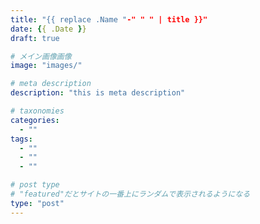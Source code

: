 ```yaml
---
title: "{{ replace .Name "-" " " | title }}"
date: {{ .Date }}
draft: true

# メイン画像画像
image: "images/"

# meta description
description: "this is meta description"

# taxonomies
categories:
  - ""
tags:
  - ""
  - ""
  - ""

# post type
# "featured"だとサイトの一番上にランダムで表示されるようになる
type: "post"
---
```

